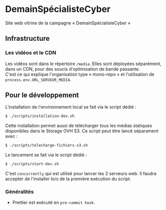 # DemainSpécialisteCyber

Site web vitrine de la campagne « DemainSpécialisteCyber »

## Infrastructure

### Les vidéos et le CDN

Les vidéos sont dans le répertoire `/media`. Elles sont déployées séparément, dans un CDN, pour des soucis d'optimisation de bande passante.  
C'est ce qui explique l'organisation type « mono-repo » et l'utilisation de `process.env.URL_SERVEUR_MEDIA`.

## Pour le développement

L'installation de l'environnement local se fait via le script dédié :

```sh
$ ./scripts/installation-dev.sh
```

Cette installation permet aussi de télécharger tous les médias statiques disponibles dans le Storage OVH S3.
Ce script peut être lancé séparament avec : 

```sh
$ ./scripts/telecharge-fichiers-s3.sh
```

Le lancement se fait via le script dédié :

```sh
$ ./scripts/start-dev.sh
```

C'est `concurrently` qui est utilisé pour lancer les 2 serveurs web. Il faudra accepter de l'installer lors de la première exécution du script.

### Généralités

- Prettier est exécuté en `pre-commit hook`.